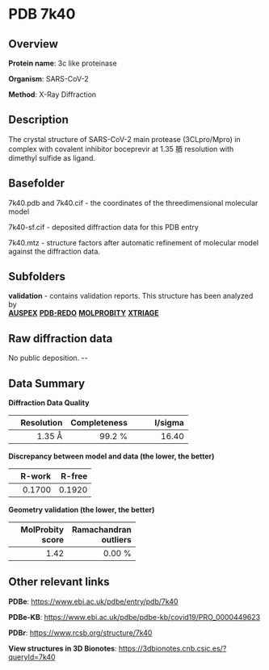 # PDB 7k40

## Overview

**Protein name**: 3c like proteinase

**Organism**: SARS-CoV-2

**Method**: X-Ray Diffraction

## Description

The crystal structure of SARS-CoV-2 main protease (3CLpro/Mpro) in complex with covalent inhibitor boceprevir at 1.35 脜 resolution with dimethyl sulfide as ligand.

## Basefolder

7k40.pdb and 7k40.cif - the coordinates of the threedimensional molecular model

7k40-sf.cif - deposited diffraction data for this PDB entry

7k40.mtz - structure factors after automatic refinement of molecular model against the diffraction data.

## Subfolders





**validation** - contains validation reports. This structure has been analyzed by <br>[**AUSPEX**](https://github.com/thorn-lab/coronavirus_structural_task_force/tree/master/pdb/3c_like_proteinase/SARS-CoV-2/7k40/validation/auspex) [**PDB-REDO**](https://github.com/thorn-lab/coronavirus_structural_task_force/tree/master/pdb/3c_like_proteinase/SARS-CoV-2/7k40/validation/pdb-redo) [**MOLPROBITY**](https://github.com/thorn-lab/coronavirus_structural_task_force/tree/master/pdb/3c_like_proteinase/SARS-CoV-2/7k40/validation/molprobity) [**XTRIAGE**](https://github.com/thorn-lab/coronavirus_structural_task_force/blob/master/pdb/3c_like_proteinase/SARS-CoV-2/7k40/validation/Xtriage_output.log)  



## Raw diffraction data

No public deposition. --<br> 

## Data Summary
**Diffraction Data Quality**

|   | Resolution | Completeness| I/sigma |
|---|-------------:|----------------:|--------------:|
|   |1.35 Å|99.2  %|<img width=50/>16.40|

**Discrepancy between model and data (the lower, the better)**

|   | **R-work**| **R-free**   
|---|-------------:|----------------:|           
||  0.1700|  0.1920|

**Geometry validation (the lower, the better)**

|   |**MolProbity<br>score**| **Ramachandran<br>outliers** 
|---|-------------:|----------------:|
||  1.42|  0.00 %|

 

 



## Other relevant links 
**PDBe**:  https://www.ebi.ac.uk/pdbe/entry/pdb/7k40

**PDBe-KB**: https://www.ebi.ac.uk/pdbe/pdbe-kb/covid19/PRO_0000449623 
 
**PDBr**: https://www.rcsb.org/structure/7k40 

**View structures in 3D Bionotes**: https://3dbionotes.cnb.csic.es/?queryId=7k40

